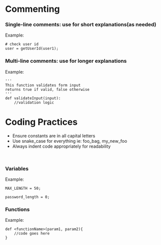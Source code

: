 # Commenting

### Single-line comments: use for short explanations(as needed)
Example:
```
# check user id
user = getUserId(user1);
```

### Multi-line comments: use for longer explanations
Example:
```
'''
This function validates form input
returns true if valid, false otherwise
'''
def validateInput(input):
	//validation logic
```

# Coding Practices
- Ensure constants are in all capital letters
- Use snake_case for everything ie: foo_bag, my_new_foo
- Always indent code appropriately for readability
<br>

### Variables
Example:
```
MAX_LENGTH = 50;

password_length = 0;
```
### Functions
Example:
```
def <functionName>(param1, param2){
	//code goes here
}
```